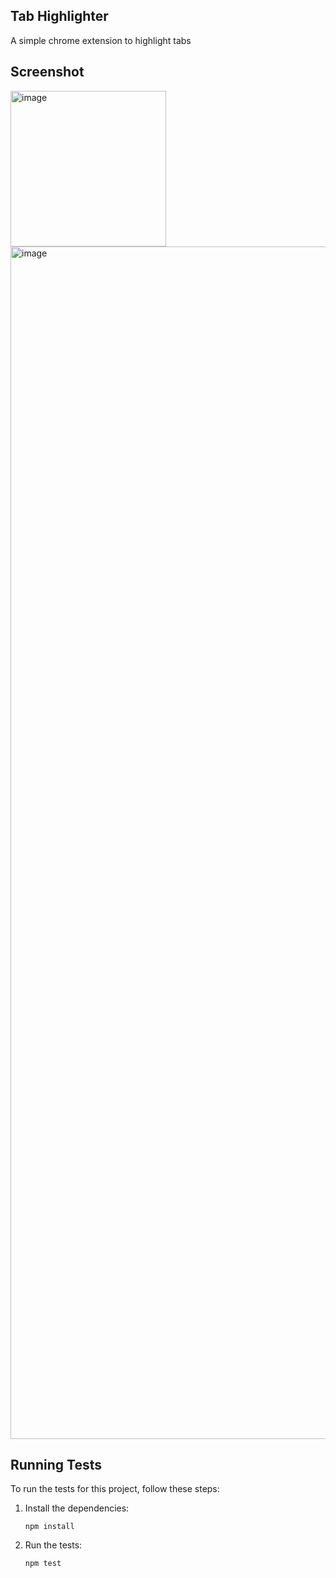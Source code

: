 ## Tab Highlighter
A simple chrome extension to highlight tabs

## Screenshot
<img width="249" alt="image" src="https://github.com/doew/tab-highlighter/assets/39424676/acee52ce-aa85-4c42-a3da-acb2b4a02642">

<img width="1908" alt="image" src="https://github.com/doew/tab-highlighter/assets/39424676/6a33ed94-2b8e-422b-a543-9fb7bbd668db">

## Running Tests

To run the tests for this project, follow these steps:

1. Install the dependencies:
   ```
   npm install
   ```

2. Run the tests:
   ```
   npm test
   ```
